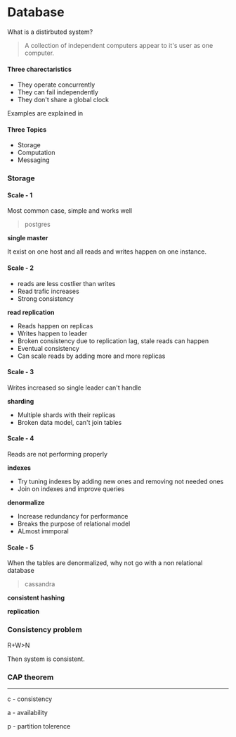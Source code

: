 # Database

What is a distirbuted system?

> A collection of independent computers appear to it's user as one computer.

#### Three charectaristics

* They operate concurrently
* They can fail independently
* They don't share a global clock

Examples are explained in 
#### Three Topics

* Storage
* Computation
* Messaging


### Storage


#### Scale - 1

Most common case, simple and works well

> postgres

**single master**

It exist on one host and all reads and writes happen on one instance.

#### Scale - 2

* reads are less costlier than writes
* Read trafic increases
* Strong consistency

**read replication**

* Reads happen on replicas
* Writes happen to leader
* Broken consistency due to replication lag, stale reads can happen
* Eventual consistency
* Can scale reads by adding more and more replicas

#### Scale - 3

Writes increased so single leader can't handle

**sharding**

* Multiple shards with their replicas
* Broken data model, can't join tables

#### Scale - 4

Reads are not performing properly

**indexes**

* Try tuning indexes by adding new ones and removing not needed ones
* Join on indexes and improve queries

**denormalize**

* Increase redundancy for performance
* Breaks the purpose of relational model
* ALmost immporal

#### Scale - 5

When the tables are denormalized, why not go with a non relational database

>cassandra 

**consistent hashing**

**replication**


### Consistency problem

R+W>N

Then system is consistent.


### CAP theorem

---

c - consistency

a - availability

p - partition tolerence
